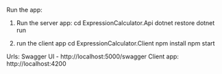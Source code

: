 Run the app:
1. Run the server app: 
  cd ExpressionCalculator.Api
  dotnet restore
  dotnet run
  
2. run the client app
  cd ExpressionCalculator.Client
  npm install
  npm start

Urls:
Swagger UI - http://localhost:5000/swagger
Client app: http://localhost:4200
